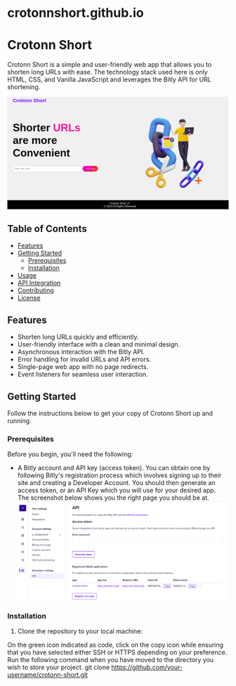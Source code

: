 # crotonnshort.github.io

# Crotonn Short 

Crotonn Short is a simple and user-friendly web app that allows you to shorten long URLs with ease. 
The technology stack used here is only  HTML, CSS, and Vanilla JavaScript and leverages the Bitly API for URL shortening.

![Alt text](img/crotonnshort.png)

## Table of Contents

- [Features](#features)
- [Getting Started](#getting-started)
  - [Prerequisites](#prerequisites)
  - [Installation](#installation)
- [Usage](#usage)
- [API Integration](#api-integration)
- [Contributing](#contributing)
- [License](#license)

## Features

- Shorten long URLs quickly and efficiently.
- User-friendly interface with a clean and minimal design.
- Asynchronous interaction with the Bitly API.
- Error handling for invalid URLs and API errors.
- Single-page web app with no page redirects.
- Event listeners for seamless user interaction.

## Getting Started

Follow the instructions below to get your copy of Crotonn Short up and running.

### Prerequisites

Before you begin, you'll need the following:

- A Bitly account and API key (access token). 
You can obtain one by following Bitly's registration process which involves signing up to their site and creating a Developer Account. You should then generate an access token, or an API Key which you will use for your desired app.
The screenshot below shows you the right page you should be at.
![Alt text](<img/bitly api.png>)


### Installation

1. Clone the repository to your local machine:

On the green icon indicated as code, click on the copy icon while ensuring that you have selected either SSH or HTTPS depending on your preference.
Run the following command when you have moved to the directory you wish to store your project.
git clone https://github.com/your-username/crotonn-short.git
